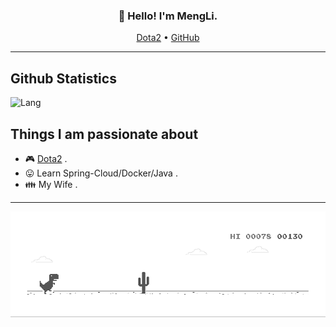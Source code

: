 <h3 align="center">👋 Hello! I'm MengLi.</h3>

<p align="center">
  <a href="http://dotamax.com/player/detail/158432419/">Dota2</a> •
  <a href="https://github.com/MMMMMMLi">GitHub</a>
</p>

---

<!--
<img align="right" alt="Hello" src="https://github.com/MMMMMMLi/MMMMMMLi/blob/master/Hello.jpeg" />
-->

## Github Statistics

<!-- ![Stats](https://github-readme-stats.vercel.app/api?username=MMMMMMLi&show_icons=true&layout=compact&count_private=true&hide_title=true&theme=default&) -->
![Lang](https://github-readme-stats.vercel.app/api/top-langs/?username=MMMMMMLi&layout=compact&count_private=true&theme=default&hide=css,html,javascript)

## Things I am passionate about

- :video_game: [Dota2](http://dotamax.com/player/detail/158432419) .
- :stuck_out_tongue: Learn Spring-Cloud/Docker/Java .
- :family: My Wife .

---

![image](https://github.com/MMMMMMLi/MMMMMMLi/blob/master/smile.gif)
